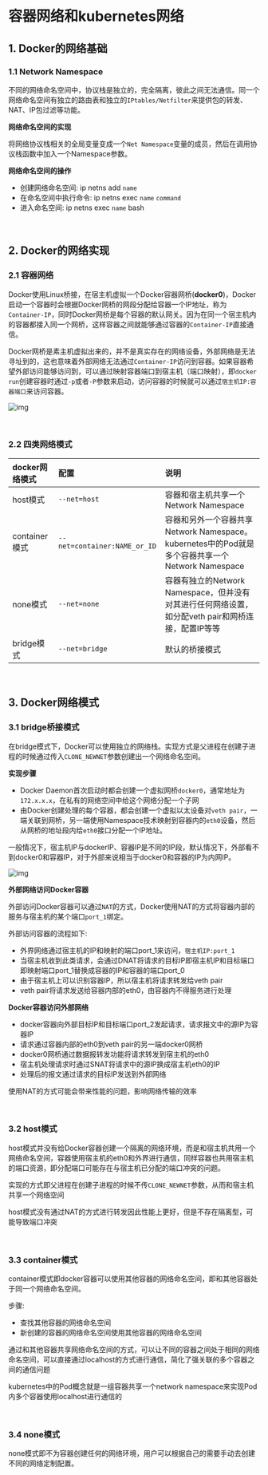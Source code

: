 # **容器网络和kubernetes网络**

## **1. Docker的网络基础**

### **1.1 Network Namespace**

不同的网络命名空间中，协议栈是独立的，完全隔离，彼此之间无法通信。同一个网络命名空间有独立的路由表和独立的`IPtables/Netfilter`来提供包的转发、NAT、IP包过滤等功能。

**网络命名空间的实现**

将网络协议栈相关的全局变量变成一个`Net Namespace`变量的成员，然后在调用协议栈函数中加入一个Namespace参数。

**网络命名空间的操作**

* 创建网络命名空间: ip netns add `name`
* 在命名空间中执行命令: ip netns exec `name` `command`
* 进入命名空间: ip netns exec `name` bash

<br>

## **2. Docker的网络实现**

### **2.1 容器网络**

Docker使用Linux桥接，在宿主机虚拟一个Docker容器网桥(**docker0**)，Docker启动一个容器时会根据Docker网桥的网段分配给容器一个IP地址，称为`Container-IP`，同时Docker网桥是每个容器的默认网关。因为在同一个宿主机内的容器都接入同一个网桥，这样容器之间就能够通过容器的`Container-IP`直接通信。

Docker网桥是素主机虚拟出来的，并不是真实存在的网络设备，外部网络是无法寻址到的，这也意味着外部网络无法通过`Container-IP`访问到容器。如果容器希望外部访问能够访问到，可以通过映射容器端口到宿主机（端口映射），即`docker run`创建容器时通过`-p`或者`-P`参数来启动，访问容器的时候就可以通过`宿主机IP:容器端口`来访问容器。

![img](https://res.cloudinary.com/dqxtn0ick/image/upload/v1510578957/article/kubernetes/network/container-network.png)

<br>

### **2.2 四类网络模式**

| docker网络模式 | 配置 | 说明
| :---- | :---- | :---- |
| host模式 | `--net=host` | 容器和宿主机共享一个Network Namespace |
| container模式 | `--net=container:NAME_or_ID` | 容器和另外一个容器共享Network Namespace。kubernetes中的Pod就是多个容器共享一个Network Namespace |
| none模式 | `--net=none` | 容器有独立的Network Namespace，但并没有对其进行任何网络设置，如分配veth pair和网桥连接，配置IP等等 |
| bridge模式 | `--net=bridge` | 默认的桥接模式 |

<br>

## **3. Docker网络模式**

### **3.1 bridge桥接模式**

在bridge模式下，Docker可以使用独立的网络栈。实现方式是父进程在创建子进程的时候通过传入`CLONE_NEWNET`参数创建出一个网络命名空间。

**实现步骤**

* Docker Daemon首次启动时都会创建一个虚拟网桥`docker0`，通常地址为`172.x.x.x`，在私有的网络空间中给这个网络分配一个子网
* 由Docker创建处理的每个容器，都会创建一个虚拟以太设备对`veth pair`，一端关联到网桥，另一端使用Namespace技术映射到容器内的`eth0`设备，然后从网桥的地址段内给`eth0`接口分配一个IP地址。

一般情况下，宿主机IP与dockerIP、容器IP是不同的IP段，默认情况下，外部看不到docker0和容器IP，对于外部来说相当于docker0和容器的IP为内网IP。

![img](https://res.cloudinary.com/dqxtn0ick/image/upload/v1510578957/article/kubernetes/network/bridge.png)

**外部网络访问Docker容器**

外部访问Docker容器可以通过`NAT`的方式，Docker使用NAT的方式将容器内部的服务与宿主机的某个端口`port_1`绑定。

外部访问容器的流程如下:

* 外界网络通过宿主机的IP和映射的端口port_1来访问，`宿主机IP:port_1`
* 当宿主机收到此类请求，会通过DNAT将请求的目标IP即宿主机IP和目标端口即映射端口port_1替换成容器的IP和容器的端口port_0
* 由于宿主机上可以识别容器IP，所以宿主机将请求转发给veth pair
* veth pair将请求发送给容器内部的eth0，由容器内不得服务进行处理

**Docker容器访问外部网络**

* docker容器向外部目标IP和目标端口port_2发起请求，请求报文中的源IP为容器IP
* 请求通过容器内部的eth0到veth pair的另一端docker0网桥
* docker0网桥通过数据报转发功能将请求转发到宿主机的eth0
* 宿主机处理请求时通过SNAT将请求中的源IP换成宿主机eth0的IP
* 处理后的报文通过请求的目标IP发送到外部网络

使用NAT的方式可能会带来性能的问题，影响网络传输的效率

<br>

### **3.2 host模式**

host模式并没有给Docker容器创建一个隔离的网络环境，而是和宿主机共用一个网络命名空间，容器使用宿主机的eth0和外界进行通信，同样容器也共用宿主机的端口资源，即分配端口可能存在与宿主机已分配的端口冲突的问题。

实现的方式即父进程在创建子进程的时候不传`CLONE_NEWNET`参数，从而和宿主机共享一个网络空间

host模式没有通过NAT的方式进行转发因此性能上更好，但是不存在隔离型，可能导致端口冲突

<br>

### **3.3 container模式**

container模式即docker容器可以使用其他容器的网络命名空间，即和其他容器处于同一个网络命名空间。

步骤:

* 查找其他容器的网络命名空间
* 新创建的容器的网络命名空间使用其他容器的网络命名空间

通过和其他容器共享网络命名空间的方式，可以让不同的容器之间处于相同的网络命名空间，可以直接通过localhost的方式进行通信，简化了强关联的多个容器之间的通信问题

kubernetes中的Pod概念就是一组容器共享一个network namespace来实现Pod内多个容器使用localhost进行通信的

<br>

### **3.4 none模式**

none模式即不为容器创建任何的网络环境，用户可以根据自己的需要手动去创建不同的网络定制配置。

<br>

